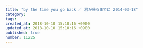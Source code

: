```yaml
---
title: "by the time you go back ／ 君が帰るまでに 2014-03-18"
category: 
tags: 
created_at: 2018-10-10 15:10:16 +0900
updated_at: 2018-10-10 15:10:16 +0900
published: true
number: 11225
---
```



